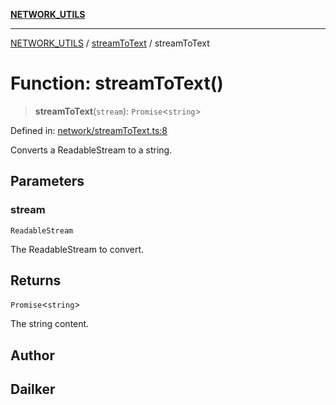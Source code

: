[**NETWORK_UTILS**](../../README.md)

***

[NETWORK_UTILS](../../README.md) / [streamToText](../README.md) / streamToText

# Function: streamToText()

> **streamToText**(`stream`): `Promise`\<`string`\>

Defined in: [network/streamToText.ts:8](https://github.com/dailker/everyutil/blob/26e2bb73429918cf0d08899e9efd90b82a42c92e/src/network/streamToText.ts#L8)

Converts a ReadableStream to a string.

## Parameters

### stream

`ReadableStream`

The ReadableStream to convert.

## Returns

`Promise`\<`string`\>

The string content.

## Author

## Dailker
